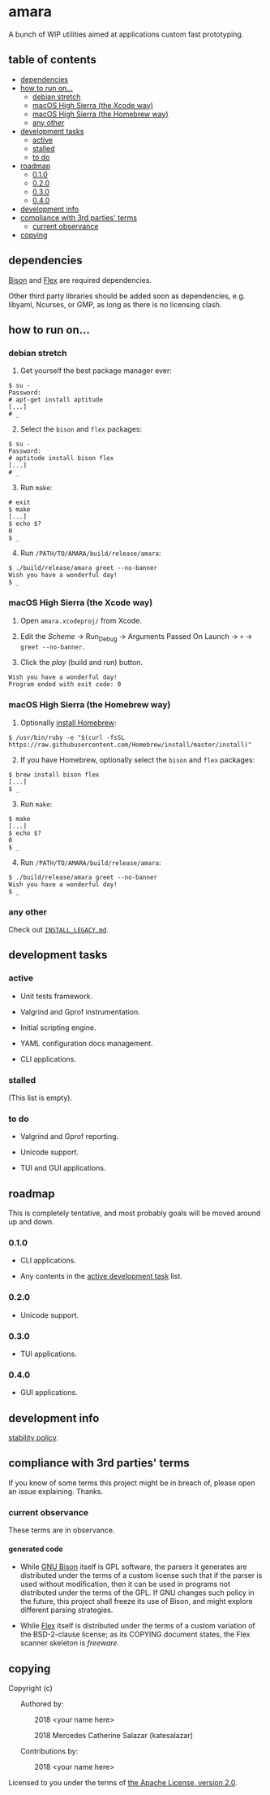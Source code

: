 <!--
    Copyright 2018 Mercedes Catherine Salazar

    Licensed under the Apache License, Version 2.0 (the "License");
    you may not use this file except in compliance with the License.
    You may obtain a copy of the License at

        http://www.apache.org/licenses/LICENSE-2.0

    Unless required by applicable law or agreed to in writing, software
    distributed under the License is distributed on an "AS IS" BASIS,
    WITHOUT WARRANTIES OR CONDITIONS OF ANY KIND, either express or implied.
    See the License for the specific language governing permissions and
    limitations under the License.

    README.md: README doc for Amara. Includes building instructions. Uses
    the GitHub friendly Markdown format.
-->

# amara

A bunch of WIP utilities aimed at applications custom fast prototyping.

## table of contents

* [dependencies][9]
* [how to run on...][10]
  * [debian stretch][11]
  * [macOS High Sierra (the Xcode way)][33]
  * [macOS High Sierra (the Homebrew way)][12]
  * [any other][13]
* [development tasks][14]
  * [active][15]
  * [stalled][16]
  * [to do][17]
* [roadmap][18]
  * [0.1.0][19]
  * [0.2.0][20]
  * [0.3.0][21]
  * [0.4.0][22]
* [development info][26]
* [compliance with 3rd parties' terms][27]
  * [current observance][28]
* [copying][30]

## dependencies

[Bison][31] and [Flex][32] are required dependencies.

Other third party libraries should be added soon as dependencies, e.g. libyaml,
Ncurses, or GMP, as long as there is no licensing clash.

## how to run on...

### debian stretch

1. Get yourself the best package manager ever:

```
$ su -
Password:
# apt-get install aptitude
[...]
# _
```

2. Select the `bison` and `flex` packages:

```
$ su -
Password:
# aptitude install bison flex
[...]
# _
```

3. Run `make`:

```
# exit
$ make
[...]
$ echo $?
0
$ _
```

4. Run `/PATH/TO/AMARA/build/release/amara`:

```
$ ./build/release/amara greet --no-banner
Wish you have a wonderful day!
$ _
```

### macOS High Sierra (the Xcode way)

1. Open `amara.xcodeproj/` from Xcode.

2. Edit the _Scheme_ -&gt; Run<sub>Debug</sub> -&gt; Arguments Passed On Launch -&gt; `+` -&gt; `greet --no-banner`.

3. Click the _play_ (build and run) button.

```
Wish you have a wonderful day!
Program ended with exit code: 0
```

### macOS High Sierra (the Homebrew way)

1. Optionally [install Homebrew][8]:

```
$ /usr/bin/ruby -e "$(curl -fsSL https://raw.githubusercontent.com/Homebrew/install/master/install)"
```

2. If you have Homebrew, optionally select the `bison` and `flex` packages:

```
$ brew install bison flex
[...]
$ _
```

3. Run `make`:

```
$ make
[...]
$ echo $?
0
$ _
```

4. Run `/PATH/TO/AMARA/build/release/amara`:

```
$ ./build/release/amara greet --no-banner
Wish you have a wonderful day!
$ _
```

### any other

Check out [`INSTALL_LEGACY.md`][5].

## development tasks

### active

* Unit tests framework.

* Valgrind and Gprof instrumentation.

* Initial scripting engine.

* YAML configuration docs management.

* CLI applications.

### stalled

(This list is empty).

### to do

* Valgrind and Gprof reporting.

* Unicode support.

* TUI and GUI applications.

## roadmap

This is completely tentative, and most probably goals will be moved around up
and down.

### 0.1.0

* CLI applications.

* Any contents in the [active development task][15] list.

### 0.2.0

* Unicode support.

### 0.3.0

* TUI applications.

### 0.4.0

* GUI applications.

## development info

[stability policy][4].

## compliance with 3rd parties' terms

If you know of some terms this project might be in breach of, please open an
issue explaining. Thanks.

### current observance

These terms are in observance.

#### generated code

* While [GNU Bison][31]
itself is GPL
software, the parsers it generates are distributed under the terms of a custom
license such that if the parser is used without modification, then it
can be used in programs not distributed under the terms of the GPL. If GNU
changes such policy in the future, this project shall freeze its use of Bison,
and might explore different parsing strategies.

* While [Flex][32] itself is distributed under the terms of a custom variation
of the BSD-2-clause license; as its COPYING document states, the Flex scanner
skeleton is _freeware_.

## copying

Copyright (c)

&nbsp;&nbsp;&nbsp;&nbsp;&nbsp;&nbsp;Authored by:

&nbsp;&nbsp;&nbsp;&nbsp;&nbsp;&nbsp;&nbsp;&nbsp;&nbsp;&nbsp;&nbsp;&nbsp;
2018 &lt;your name here&gt;

&nbsp;&nbsp;&nbsp;&nbsp;&nbsp;&nbsp;&nbsp;&nbsp;&nbsp;&nbsp;&nbsp;&nbsp;
2018 Mercedes Catherine Salazar (katesalazar)

&nbsp;&nbsp;&nbsp;&nbsp;&nbsp;&nbsp;Contributions by:

&nbsp;&nbsp;&nbsp;&nbsp;&nbsp;&nbsp;&nbsp;&nbsp;&nbsp;&nbsp;&nbsp;&nbsp;
2018 &lt;your name here&gt;

Licensed to you under the terms of [the Apache License, version 2.0][29].


[2]: https://discord.gg/2XDzsuq

[4]: https://github.com/katesalazar/amara/blob/STABILITY-POLICY/STABILITY_POLICY.md

[5]: http://github.com/katesalazar/amara/tree/master/INSTALL_LEGACY.md

[8]: https://brew.sh/

[9]: https://github.com/katesalazar/amara/tree/master#dependencies

[10]: https://github.com/katesalazar/amara/tree/master#how-to-run-on

[11]: https://github.com/katesalazar/amara/tree/master#debian-stretch

[12]: https://github.com/katesalazar/amara/tree/master#macos-high-sierra-the-homebrew-way

[13]: https://github.com/katesalazar/amara/tree/master#any-other

[14]: https://github.com/katesalazar/amara/tree/master#development-tasks

[15]: https://github.com/katesalazar/amara/tree/master#active

[16]: https://github.com/katesalazar/amara/tree/master#stalled

[17]: https://github.com/katesalazar/amara/tree/master#to-do

[18]: https://github.com/katesalazar/amara/tree/master#roadmap

[19]: https://github.com/katesalazar/amara/tree/master#010

[20]: https://github.com/katesalazar/amara/tree/master#020

[21]: https://github.com/katesalazar/amara/tree/master#030

[22]: https://github.com/katesalazar/amara/tree/master#040

[26]: https://github.com/katesalazar/amara/tree/master#development-info

[27]: https://github.com/katesalazar/amara/tree/master#compliance-with-3rd-parties-terms

[28]: https://github.com/katesalazar/amara/tree/master#current-observance

[29]: https://www.apache.org/licenses/LICENSE-2.0

[30]: https://github.com/katesalazar/amara/tree/master#copying

[31]: https://www.gnu.org/software/bison/

[32]: https://github.com/westes/flex/

[33]: https://github.com/katesalazar/amara/tree/master#macos-high-sierra-the-xcode-way
